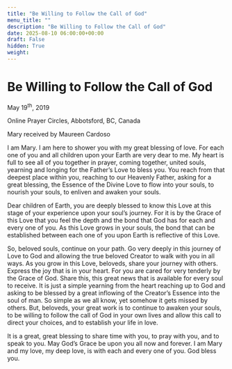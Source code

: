 ```yaml
---
title: "Be Willing to Follow the Call of God"
menu_title: ""
description: "Be Willing to Follow the Call of God"
date: 2025-08-10 06:00:00+00:00
draft: False
hidden: True
weight:
---
```

# Be Willing to Follow the Call of God

May 19<sup>th</sup>, 2019

Online Prayer Circles, Abbotsford, BC, Canada

Mary received by Maureen Cardoso

I am Mary.  I am here to shower you with my great blessing of love. For each one of you and all children upon your Earth are very dear to me. My heart is full to see all of you together in prayer, coming together, united souls, yearning and longing for the Father’s Love to bless you.   You reach from that deepest place within you, reaching to our Heavenly Father, asking for a great blessing, the Essence of the Divine Love to flow into your souls, to nourish your souls, to enliven and awaken your souls.

Dear children of Earth, you are deeply blessed to know this Love at this stage of your experience upon your soul’s journey. For it is by the Grace of this Love that you feel the depth and the bond that God has for each and every one of you. As this Love grows in your souls, the bond that can be established between each one of you upon Earth is reflective of this Love.

So, beloved souls, continue on your path. Go very deeply in this journey of Love to God and allowing the true beloved Creator to walk with you in all ways. As you grow in this Love, beloveds, share your journey with others. Express the joy that is in your heart. For you are cared for very tenderly by the Grace of God. Share this, this great news that is available for every soul to receive. It is just a simple yearning from the heart reaching up to God and asking to be blessed by a great inflowing of the Creator’s Essence into the soul of man. So simple as we all know, yet somehow it gets missed by others. But, beloveds, your great work is to continue to awaken your souls, to be willing to follow the call of God in your own lives and allow this call to direct your choices, and to establish your life in love.

It is a great, great blessing to share time with you, to pray with you, and to speak to you. May God’s Grace be upon you all now and forever. I am Mary and my love, my deep love, is with each and every one of you. God bless you.
